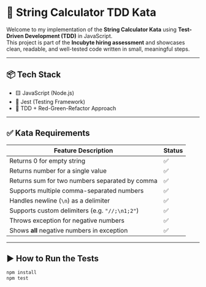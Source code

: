 # 🧪 String Calculator TDD Kata

Welcome to my implementation of the **String Calculator Kata** using **Test-Driven Development (TDD)** in JavaScript.  
This project is part of the **Incubyte hiring assessment** and showcases clean, readable, and well-tested code written in small, meaningful steps.

---

## 📦 Tech Stack

- 🟨 JavaScript (Node.js)
- 🧪 Jest (Testing Framework)
- 📝 TDD + Red-Green-Refactor Approach

---

## ✅ Kata Requirements

| Feature Description                                      | Status |
|----------------------------------------------------------|--------|
| Returns 0 for empty string                               | ✅     |
| Returns number for a single value                        | ✅     |
| Returns sum for two numbers separated by comma           | ✅     |
| Supports multiple comma-separated numbers                | ✅     |
| Handles newline (`\n`) as a delimiter                    | ✅     |
| Supports custom delimiters (e.g. `"//;\n1;2"`)           | ✅     |
| Throws exception for negative numbers                    | ✅     |
| Shows **all** negative numbers in exception              | ✅     |

---

## ▶️ How to Run the Tests

```bash
npm install
npm test
